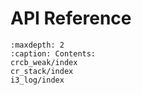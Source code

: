 
# API Reference

```{toctree}
:maxdepth: 2
:caption: Contents:
crcb_weak/index
cr_stack/index
i3_log/index
